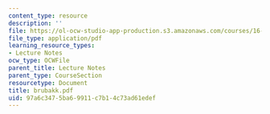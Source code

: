```yaml
---
content_type: resource
description: ''
file: https://ol-ocw-studio-app-production.s3.amazonaws.com/courses/16-423j-aerospace-biomedical-and-life-support-engineering-spring-2006/97a6c3475ba69911c7b14c73ad61edef_brubakk.pdf
file_type: application/pdf
learning_resource_types:
- Lecture Notes
ocw_type: OCWFile
parent_title: Lecture Notes
parent_type: CourseSection
resourcetype: Document
title: brubakk.pdf
uid: 97a6c347-5ba6-9911-c7b1-4c73ad61edef
---
```

